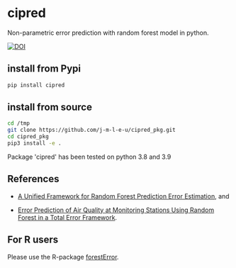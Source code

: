 # cipred

Non-parametric error prediction with random forest model in python.

[![DOI](https://zenodo.org/badge/605932757.svg)](https://zenodo.org/badge/latestdoi/605932757)

## install from Pypi
```bash
pip install cipred
```

## install from source
```bash
cd /tmp
git clone https://github.com/j-m-l-e-u/cipred_pkg.git
cd cipred_pkg
pip3 install -e .
```

Package 'cipred' has been tested on python 3.8 and 3.9

## References

- [A Unified Framework for Random Forest Prediction Error Estimation](https://www.jmlr.org/papers/volume22/18-558/18-558.pdf), and

- [Error Prediction of Air Quality at Monitoring Stations Using Random Forest in a Total Error Framework](https://www.mdpi.com/1424-8220/21/6/2160/htm).

## For R users

Please use the R-package [forestError](https://github.com/benjilu/forestError).

